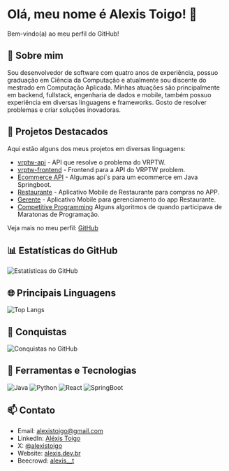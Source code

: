 # Olá, meu nome é Alexis Toigo! 👋

Bem-vindo(a) ao meu perfil do GitHub!

## 🚀 Sobre mim
Sou desenvolvedor de software com quatro anos de experiência, possuo graduação em Ciência da Computação e atualmente sou discente do mestrado em Computação Aplicada. 
Minhas atuações são principalmente em backend, fullstack, engenharia de dados e mobile, também possuo experiência em diversas linguagens e frameworks. Gosto de resolver problemas e criar soluções inovadoras.

## 📂 Projetos Destacados
Aqui estão alguns dos meus projetos em diversas linguagens:
- [vrptw-api](https://github.com/alexistoigo/vrptw-api) - API que resolve o problema do VRPTW.
- [vrptw-frontend](https://github.com/alexistoigo/vrptw-api) - Frontend para a API do VRPTW problem.
- [Ecommerce API](https://github.com/alexistoigo/ecommerce) - Algumas api`s para um ecommerce em Java Springboot.
- [Restaurante](https://github.com/alexistoigo/restaurant) - Aplicativo Mobile de Restaurante para compras no APP.
- [Gerente](https://github.com/alexistoigo/gerente) - Aplicativo Mobile para gerenciamento do app Restaurante.
- [Competitive Programming](https://github.com/alexistoigo/Competitive-Programming) Alguns algoritmos de quando participava de Maratonas de Programação.

Veja mais no meu perfil: [GitHub](https://github.com/alexistoigo)

## 📊 Estatísticas do GitHub
![Estatísticas do GitHub](https://github-readme-stats.vercel.app/api?username=alexistoigo&show_icons=true&theme=radical)

## 🌐 Principais Linguagens
![Top Langs](https://github-readme-stats.vercel.app/api/top-langs/?username=alexistoigo&layout=compact&theme=radical)

## 🎯 Conquistas
![Conquistas no GitHub](https://github-profile-trophy.vercel.app/?username=alexistoigo&theme=radical)

## 🚧 Ferramentas e Tecnologias
![Java](https://img.shields.io/badge/Java-ED8B00?style=flat-square&logo=openjdk)
![Python](https://img.shields.io/badge/-Python-blue?style=flat-square&logo=python)
![React](https://img.shields.io/badge/-React-blue?style=flat-square&logo=react)
![SpringBoot](https://img.shields.io/badge/SpringBoot-6DB33F?style=flat-square&logo=Spring)



## 📫 Contato
- Email: [alexistoigo@gmail.com](mailto:seuemail@dominio.com)
- LinkedIn: [Aléxis Toigo](https://www.linkedin.com/in/alexistoigo/)
- X: [@alexistoigo](https://x.com/alexistoigo)
- Website: [alexis.dev.br](https://alexis.dev.br)
- Beecrowd: [alexis__t](https://judge.beecrowd.com/pt/profile/152913)
